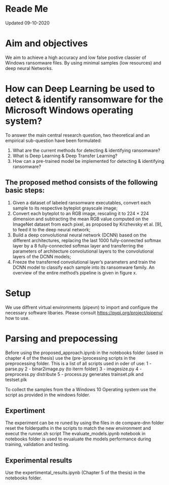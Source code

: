 # Reade Me 
Updated 09-10-2020

# Aim and objectives
We aim to achieve a high accuracy and low false postive classier of Windows ransomware files. 
By using minimal samples (low resources) and deep neural Networks.

# How can Deep Learning be used to detect & identify ransomware for the Microsoft Windows operating system?

To answer the main central research question, two theoretical and an empirical sub-question have been formulated:

1.	What are the current methods for detecting & identifying ransomware?
2.	What is Deep Learning & Deep Transfer Learning?
3.	How can a pre-trained model be implemented for detecting & identifying ransomware?

## The proposed method consists of the following basic steps: 
1) Given a dataset of labeled ransomware executables, convert each sample to its respective byteplot grayscale image; 
2) Convert each byteplot to an RGB image, rescaling it to 224 × 224 dimension and subtracting the mean RGB value computed on the ImageNet dataset from each pixel, as proposed by Krizhevsky et al. [9], to feed it to the deep neural network; 
3) Build a deep convolutional neural network (DCNN) based on the different architectures, 
replacing the last 1000 fully-connected softmax layer by a 8 fully-connected softmax layer and transferring the parameters of architecture convolutional layers to the convolutional layers of the DCNN models;
4) Freeze the transferred convolutional layer’s parameters and train the DCNN model to classify each sample into its ransomware family. An overview of the entire method’s pipeline is given in figure x.


# Setup 
We use diffrent virtual environments (pipevn) to import and configure the necessary software libaries.
Please consult https://pypi.org/project/pipenv/ how to use.

# Parsing and prepocessing
Before using the proposed_approach.ipynb in the notebooks folder (used in chapter 4 of the thesis) use the (pre-)processing scripts in the preprocessing folder.
This is a list of all scripts used in oder of use:
1 - parse.py
2 - binar2image.py (to iterm folder)
3 - imagesize.py 
4 - preprocess.py distribute
5 - process.py generates trainset.plk and testset.plk

To collect the samples from the a Windows 10 Operating system use the script as provided in the windows folder.

## Expertiment
The experiment can be re runed by using the files in de compare-dnn folder
reset the folderpaths in the scripts to match the new environment and execut the runner.sh script 
The evaluate_models.ipynb notebook in notebooks folder is used to evualuate the models performance during training, validation and testing.

## Experimental results
Use the expertimental_results.ipynb (Chapter 5 of the thesis) in the notebooks folder.

